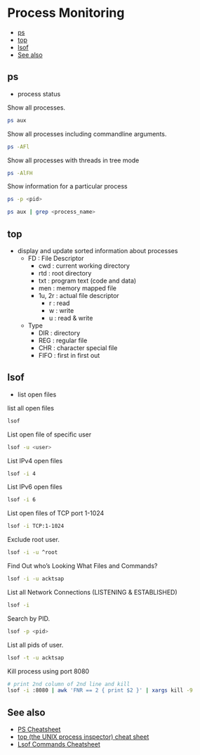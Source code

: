 # Process Monitoring

- [ps](#ps)
- [top](#top)
- [lsof](#lsof)
- [See also](#see-also)

## ps

- process status

Show all processes.

```sh
ps aux
```

Show all processes including commandline arguments.

```sh
ps -AFl
```

Show all processes with threads in tree mode


```sh
ps -AlFH
```

Show information for a particular process

```sh
ps -p <pid>
```

```sh
ps aux | grep <process_name>
```

## top

- display and update sorted information about processes
  - FD : File Descriptor
    - cwd : current working directory
    - rtd : root directory
    - txt : program text (code and data)
    - men : memory mapped file
    - 1u, 2r : actual file descriptor
      - r : read
      - w : write
      - u : read & write
  - Type
    - DIR : directory
    - REG : regular file
    - CHR : character special file
    - FIFO : first in first out

## lsof

- list open files

list all open files

```sh
lsof
```

List open file of specific user

```sh
lsof -u <user>
```

List IPv4 open files

```sh
lsof -i 4
```

List IPv6 open files

```sh
lsof -i 6
```

List open files of TCP port 1-1024

```sh
lsof -i TCP:1-1024
```

Exclude root user.

```sh
lsof -i -u ^root
```

Find Out who’s Looking What Files and Commands?

```sh
lsof -i -u acktsap
```

List all Network Connections (LISTENING & ESTABLISHED)

```sh
lsof -i
```

Search by PID.

```sh
lsof -p <pid>
```

List all pids of user.

```sh
lsof -t -u acktsap
```

Kill process using port 8080

```sh
# print 2nd column of 2nd line and kill
lsof -i :8080 | awk 'FNR == 2 { print $2 }' | xargs kill -9
```

## See also

- [PS Cheatsheet](https://www.sysadmin.md/ps-cheatsheet.html)
- [top (the UNIX process inspector) cheat sheet](https://gist.github.com/ericandrewlewis/4983670c508b2f6b181703df43438c37)
- [Lsof Commands Cheatsheet](https://neverendingsecurity.wordpress.com/2015/04/13/lsof-commands-cheatsheet/)